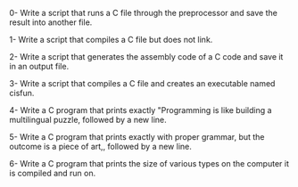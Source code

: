 0- Write a script that runs a C file through the preprocessor and save the result into another file.

1- Write a script that compiles a C file but does not link.                     

2- Write a script that generates the assembly code of a C code and save it in an output file.  

3- Write a script that compiles a C file and creates an executable named cisfun.

4- Write a C program that prints exactly "Programming is like building a multilingual puzzle, followed by a new line.

5- Write a C program that prints exactly with proper grammar, but the outcome is a piece of art,, followed by a new line.

6- Write a C program that prints the size of various types on the computer it is compiled and run on.  
